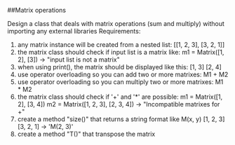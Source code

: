 ##Matrix operations

Design a class that deals with matrix operations (sum and multiply) without importing any external libraries
Requirements:
 1) any matrix instance will be created from a nested list: [[1, 2, 3], [3, 2, 1]]
 2) the matrix class should check if input list is a matrix like:
    m1 = Matrix([1, 2], [3]) -> "input list is not a matrix"
 3) when using print(), the matrix should be displayed like this:
        [1, 3]
        [2, 4]
 4) use operator overloading so you can add two or more matrixes: M1 + M2
 5) use operator overloading so you can multiply two or more matrixes: M1 * M2
 6) the matrix class should check if '+' and '*' are possible:
    m1 = Matrix([1, 2], [3, 4])
    m2 = Matrix([1, 2, 3], [2, 3, 4]) -> "Incompatible matrixes for +"
 7) create a method "size()" that returns a string format like M(x, y)
         [1, 2, 3]
         [3, 2, 1]  ->  'M(2, 3)'
 8) create a method "T()" that transpose the matrix